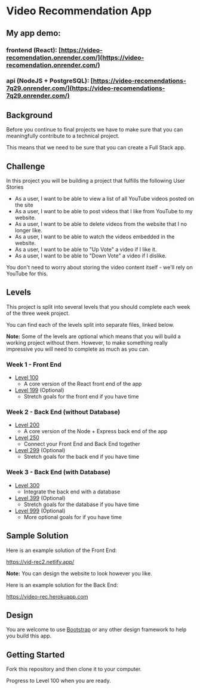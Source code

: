 # Video Recommendation App

## My app demo:

### frontend (React):  [https://video-recomendation.onrender.com/](https://video-recomendation.onrender.com/)

### api (NodeJS + PostgreSQL): [https://video-recomendations-7q29.onrender.com/](https://video-recomendations-7q29.onrender.com/)

## Background

Before you continue to final projects we have to make sure that you can meaningfully contribute to a technical project.

This means that we need to be sure that you can create a Full Stack app.

## Challenge

In this project you will be building a project that fulfills the following User Stories

- As a user, I want to be able to view a list of all YouTube videos posted on the site
- As a user, I want to be able to post videos that I like from YouTube to my website.
- As a user, I want to be able to delete videos from the website that I no longer like.
- As a user, I want to be able to watch the videos embedded in the website.
- As a user, I want to be able to "Up Vote" a video if I like it.
- As a user, I want to be able to "Down Vote" a video if I dislike.

You don't need to worry about storing the video content itself - we'll rely on YouTube for this.

## Levels

This project is split into several levels that you should complete each week of the three week project.

You can find each of the levels split into separate files, linked below.

**Note:** Some of the levels are optional which means that you will build a working project without them. However, to
make something really impressive you will need to complete as much as you can.

### Week 1 - Front End

- [Level 100](./100.md)
    - A core version of the React front end of the app
- [Level 199](./199.md) (Optional)
    - Stretch goals for the front end if you have time

### Week 2 - Back End (without Database)

- [Level 200](./200.md)
    - A core version of the Node + Express back end of the app
- [Level 250](./250.md)
    - Connect your Front End and Back End together
- [Level 299](./299.md) (Optional)
    - Stretch goals for the back end if you have time

### Week 3 - Back End (with Database)

- [Level 300](./300.md)
    - Integrate the back end with a database
- [Level 399](./399.md) (Optional)
    - Stretch goals for the database if you have time
- [Level 999](./999.md) (Optional)
    - More optional goals for if you have time

## Sample Solution

Here is an example solution of the Front End:

https://vid-rec2.netlify.app/

**Note:** You can design the website to look however you like.

Here is an example solution for the Back End:

https://video-rec.herokuapp.com

## Design

You are welcome to use [Bootstrap](https://getbootstrap.com/docs/4.0/getting-started/introduction/) or any other design
framework to help you build this app.

## Getting Started

Fork this repository and then clone it to your computer.

Progress to Level 100 when you are ready.
